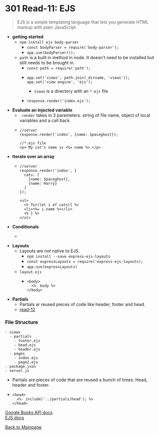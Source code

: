 # 301 Read-11: EJS

> EJS is a simple templating language that lets you generate HTML markup with plain JavaScript.

+ **getting started**
  + `npm install ejs body-parser`
    + `const bodyParser = require('body-parser');`
    + `app.use(bodyParser());`
  + `path` is a built in method in node.  It doesn't need to be installed but still needs to be brought in.
    + `const path = require('path');`
    + ```
      app.set('views', path.join(_dirname, 'views'));
      app.set('view engine', 'ejs');
      ```
      + `views` is a directory with an `*.ejs` file
    + ```
      response.render('index.ejs');
      ```  
+ **Evaluate an injected variable**
  + `.render` takes in 3 parameters. string of file name, object of local variables and a call back.
  + ```
    //server
    response.render('index', {name: Spaceghost});
    ```
    ```
    //*.ejs file
    <p> My cat's name is <%= name %>.</p>
    ```
+ **Iterate over an array**
  + ```
    //server
    response.render('index', {
      cats: [
        {name: Spaceghost},
        {name: Harry}
      ]
    });
    ```
    ```
    <ul>
      <% for(let i of cats){ %>
      <li><%= i.name %></li>
      <% } %>
    </ul>
    ```
+ **Conditionals**
  + ```

    ```
+ **Layouts**
  + Layouts are not native to EJS.  
    + `npm install --save express-ejs-layouts`
    + `const expressLayouts = require('express-ejs-layouts);`
    + `app.use(expressLayouts)`
  + `layout.ejs`
    + ```
      <body>
        <%- body %>
      </body>
      ```
+ **Partials**
   + Partials ar reused pieces of code like header, footer and head.
   + [read-12](read-12.md)<br>

### File Structure 
```
- views
  - partials
    - footer.ejs
    - head.ejs
    - header.ejs
  - pages
    - index.ejs
    - page2.ejs
- package.json
- server.js
```
+ Partials are pieces of code that are reused a bunch of times.  Head, header and footer.
+ ```
  <head>
    <%- include('../partials/head'); %>
  </head>
  ```


[Google Books API docs](https://developers.google.com/books/docs/v1/using#WorkingVolumes)<br>
[EJS docs](https://ejs.co/)<br>



[Back to Mainpage](../code-fellows.md)<br>